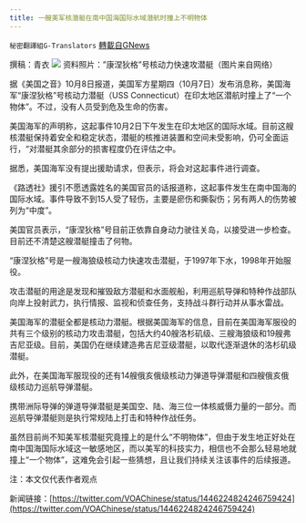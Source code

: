```yaml
---
title: 一艘美军核潜艇在南中国海国际水域潜航时撞上不明物体
---
```

`秘密翻譯組G-Translators` [轉載自GNews](https://gnews.org/zh-hans/1580502/)

撰稿：青衣
![](https://assets.gnews.org/wp-content/uploads/2021/10/图片1-19.png)
资料照片：”康涅狄格”号核动力快速攻潜艇（图片来自网络）

据《美国之音》10月8日报道，美国军方星期四（10月7日）发布消息称，美国海军“康涅狄格”号核动力潜艇（USS Connecticut）在印太地区潜航时撞上了“一个物体”。不过，没有人员受到危及生命的伤害。

美国海军的声明称，这起事件10月2日下午发生在印太地区的国际水域。目前这艘核潜艇保持着安全和稳定状态，潜艇的核推进装置和空间未受影响，仍可全面运行，“对潜艇其余部分的损害程度仍在评估之中。

据悉，美国海军没有提出援助请求，但表示，将会对这起事件进行调查。

《路透社》援引不愿透露姓名的美国官员的话报道称，这起事件发生在南中国海的国际水域。事件导致不到15人受了轻伤，主要是瘀伤和撕裂伤；另有两人的伤势被列为“中度”。

美国官员表示，“康涅狄格”号目前正依靠自身动力驶往关岛，以接受进一步检查。目前还不清楚这艘潜艇撞击了何物。

“康涅狄格”号是一艘海狼级核动力快速攻击潜艇，于1997年下水，1998年开始服役。

攻击潜艇的用途是发现和摧毁敌方潜艇和水面舰船，利用巡航导弹和特种作战部队向岸上投射武力，执行情报、监视和侦查任务，支持战斗群行动并从事水雷战。

美国海军的潜艇全都是核动力潜艇。根据美国海军的信息，目前在美国海军服役的共有三个级别的核动力攻击潜艇，包括大约40艘洛杉矶级、三艘海狼级和19艘弗吉尼亚级。目前，美国仍在继续建造弗吉尼亚级潜艇，以取代逐渐退休的洛杉矶级潜艇。

此外，在美国海军服现役的还有14艘俄亥俄级核动力弹道导弹潜艇和四艘俄亥俄级核动力巡航导弹潜艇。

携带洲际导弹的弹道导弹潜艇是美国空、陆、海三位一体核威慑力量的一部分。而巡航导弹潜艇则是执行常规陆上打击和特种作战任务。

虽然目前尚不知美军核潜艇究竟撞上的是什么“不明物体”，但由于发生地正好处在南中国海国际水域这一敏感地区，而以美军的科技实力，相信也不会那么轻易地就撞上“一个物体”，这难免会引起一些猜想，且让我们持续关注该事件的后续报道。

注：本文仅代表作者观点

新闻链接：[https://twitter.com/VOAChinese/status/1446224824246759424](https://twitter.com/VOAChinese/status/1446224824246759424)
